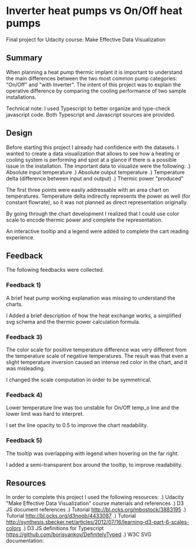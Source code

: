 # Inverter heat pumps vs On/Off heat pumps  
Final project for Udacity course: Make Effective Data Visualization

## Summary
When planning a heat pump thermic implant it is important to understand the main differences between the
two most common pump categories: "On/Off" and "with Inverter".
The intent of this project was to explain the operative difference by comparing the cooling performance of two sample installations.

Technical note:
I used Typescript to better organize and type-check javascript code. Both Typescript and Javascript sources are provided.

## Design
Before starting this project I already had confidence with the datasets.
I wanted to create a data visualization that allows to see how a heating or cooling system is performing and spot at a glance if there is a possible issue in the installation.
The important data to visualize were the following:
.) Absolute input temperature
.) Absolute output temperature
.) Temperature delta (difference between input and output)
.) Thermic power "produced"

The first three points were easily addressable with an area chart on temperatures.
Temperature delta indirectly represents the power as well (for constant flowrate), so it was not planned as direct representation originally.

By going through the chart development I realized that I could use color scale to encode thermic power and complete the representation.

An interactive tooltip and a legend were added to complete the cart reading experience.

## Feedback
The following feedbacks were collected.

### Feedback 1)
A brief heat pump working explanation was missing to understand the charts.

I Added a brief description of how the heat exchange works, a simplified svg schema and
the thermic power calculation formula.

### Feedback 3)
The color scale for positive temperature difference was very different from the temperature scale of negative temperatures. The result was that even a slight temperature inversion caused an intense red color in the chart, and it was misleading.

I changed the scale computation in order to be symmetrical.

### Feedback 4)
Lower temperature line was too unstable for On/Off temp_o line and the lower limit was hard to interpret.

I set the line opacity to 0.5 to improve the chart readability.

### Feedback 5)
The tooltip was overlapping with legend when hovering on the far right.

I added a semi-transparent box around the tooltip, to improve readability.

## Resources
In order to complete this project I used the following resources:
.) Udacity "Make Effective Data Visualization" course materials and references
.) D3 JS document references
.) Tutorial http://bl.ocks.org/mbostock/3883195
.) Tutorial http://bl.ocks.org/d3noob/4433087
.) Tutorial http://synthesis.sbecker.net/articles/2012/07/16/learning-d3-part-6-scales-colors
.) D3 JS definitions for Typescript https://github.com/borisyankov/DefinitelyTyped
.) W3C SVG documentation:
